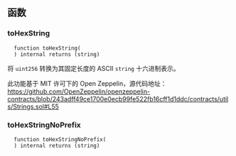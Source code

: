## 函数

### toHexString

```solidity
  function toHexString(
  ) internal returns (string)
```

将 `uint256` 转换为其固定长度的 ASCII `string` 十六进制表示。

此功能基于 MIT 许可下的 Open Zeppelin，源代码地址：https://github.com/OpenZeppelin/openzeppelin-contracts/blob/243adff49ce1700e0ecb99fe522fb16cff1d1ddc/contracts/utils/Strings.sol#L55

### toHexStringNoPrefix

```solidity
  function toHexStringNoPrefix(
  ) internal returns (string)
```